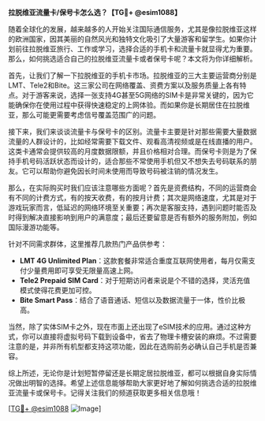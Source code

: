 **拉脱维亚流量卡/保号卡怎么选？【TG💪+ @esim1088】**

随着全球化的发展，越来越多的人开始关注国际通信服务，尤其是像拉脱维亚这样的欧洲国家，因其美丽的自然风光和独特文化吸引了大量游客和留学生。如果你计划前往拉脱维亚旅行、工作或学习，选择合适的手机卡和流量卡就显得尤为重要。那么，如何挑选适合自己的拉脱维亚流量卡或者保号卡呢？本文将为你详细解析。

首先，让我们了解一下拉脱维亚的手机卡市场。拉脱维亚的三大主要运营商分别是LMT、Tele2和Bite。这三家公司在网络覆盖、资费方案以及服务质量上各有特点。对于游客来说，选择一张支持4G甚至5G网络的SIM卡是非常关键的，因为它能确保你在使用过程中获得快速稳定的上网体验。而如果你是长期居住在拉脱维亚，那么可能更需要考虑信号覆盖范围广的问题。

接下来，我们来谈谈流量卡与保号卡的区别。流量卡主要是针对那些需要大量数据流量的人群设计的，比如经常需要下载文件、观看高清视频或是在线直播的用户。这类卡通常会提供较高的月度数据限额，并且价格相对合理。而保号卡则是为了保持手机号码活跃状态而设计的，适合那些不常使用手机但又不想失去号码联系的朋友。它可以帮助你避免因长时间未使用而导致号码被注销的情况发生。

那么，在实际购买时我们应该注意哪些方面呢？首先是资费结构，不同的运营商会有不同的计费方式，有的按天收费，有的按月计费；其次是网络速度，尤其是对于游戏玩家而言，低延迟的网络环境至关重要；再次是客服支持，遇到问题时能否及时得到解决直接影响到用户的满意度；最后还要留意是否有额外的服务附加，例如国际漫游功能等。

针对不同需求群体，这里推荐几款热门产品供参考：
- **LMT 4G Unlimited Plan**：这款套餐非常适合重度互联网使用者，每月仅需支付少量费用即可享受无限量高速上网。
- **Tele2 Prepaid SIM Card**：对于短期访问者来说是个不错的选择，灵活充值模式使得花费更加可控。
- **Bite Smart Pass**：结合了语音通话、短信以及数据流量于一体，性价比极高。

当然，除了实体SIM卡之外，现在市面上还出现了eSIM技术的应用。通过这种方式，你可以直接将虚拟号码下载到设备中，省去了物理卡槽安装的麻烦。不过需要注意的是，并非所有机型都支持这项功能，因此在选购前务必确认自己手机是否兼容。

综上所述，无论你是计划短暂停留还是长期定居拉脱维亚，都可以根据自身实际情况做出明智的选择。希望上述信息能够帮助大家更好地了解如何挑选合适的拉脱维亚流量卡或保号卡。记得关注我们的频道获取更多相关信息哦！

[[TG💪+ @esim1088](https://t.me/s/esim1088) ![Image](https://i.postimg.cc/4NQfJmqS/Snipaste-2025-05-13-00-14-12.png)]